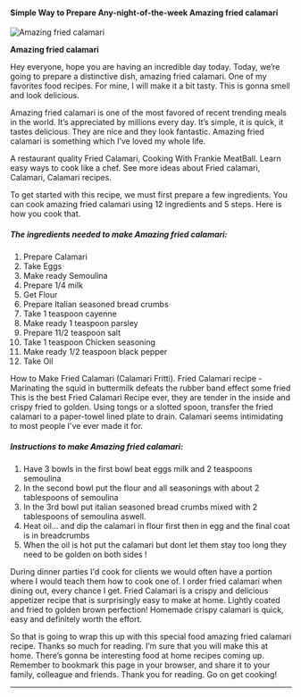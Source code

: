             

#### Simple Way to Prepare Any-night-of-the-week Amazing fried calamari

![Amazing fried calamari](https://img-global.cpcdn.com/recipes/4d04737634fefb7a/751x532cq70/amazing-fried-calamari-recipe-main-photo.jpg)

**Amazing fried calamari**

Hey everyone, hope you are having an incredible day today. Today, we’re going to prepare a distinctive dish, amazing fried calamari. One of my favorites food recipes. For mine, I will make it a bit tasty. This is gonna smell and look delicious.

Amazing fried calamari is one of the most favored of recent trending meals in the world. It’s appreciated by millions every day. It’s simple, it is quick, it tastes delicious. They are nice and they look fantastic. Amazing fried calamari is something which I’ve loved my whole life.

A restaurant quality Fried Calamari, Cooking With Frankie MeatBall. Learn easy ways to cook like a chef. See more ideas about Fried calamari, Calamari, Calamari recipes.

To get started with this recipe, we must first prepare a few ingredients. You can cook amazing fried calamari using 12 ingredients and 5 steps. Here is how you cook that.

##### The ingredients needed to make Amazing fried calamari:

1.  Prepare Calamari
2.  Take Eggs
3.  Make ready Semoulina
4.  Prepare 1/4 milk
5.  Get Flour
6.  Prepare Italian seasoned bread crumbs
7.  Take 1 teaspoon cayenne
8.  Make ready 1 teaspoon parsley
9.  Prepare 11/2 teaspoon salt
10.  Take 1 teaspoon Chicken seasoning
11.  Make ready 1/2 teaspoon black pepper
12.  Take Oil

How to Make Fried Calamari (Calamari Fritti). Fried Calamari recipe - Marinating the squid in buttermilk defeats the rubber band effect some fried This is the best Fried Calamari Recipe ever, they are tender in the inside and crispy fried to golden. Using tongs or a slotted spoon, transfer the fried calamari to a paper-towel lined plate to drain. Calamari seems intimidating to most people I've ever made it for.

##### Instructions to make Amazing fried calamari:

1.  Have 3 bowls in the first bowl beat eggs milk and 2 teaspoons semoulina
2.  In the second bowl put the flour and all seasonings with about 2 tablespoons of semoulina
3.  In the 3rd bowl put italian seasoned bread crumbs mixed with 2 tablespoons of semoulina aswell.
4.  Heat oil… and dip the calamari in flour first then in egg and the final coat is in breadcrumbs
5.  When the oil is hot put the calamari but dont let them stay too long they need to be golden on both sides !

During dinner parties I'd cook for clients we would often have a portion where I would teach them how to cook one of. I order fried calamari when dining out, every chance I get. Fried Calamari is a crispy and delicious appetizer recipe that is surprisingly easy to make at home. Lightly coated and fried to golden brown perfection! Homemade crispy calamari is quick, easy and definitely worth the effort.

So that is going to wrap this up with this special food amazing fried calamari recipe. Thanks so much for reading. I’m sure that you will make this at home. There’s gonna be interesting food at home recipes coming up. Remember to bookmark this page in your browser, and share it to your family, colleague and friends. Thank you for reading. Go on get cooking!

* * *
